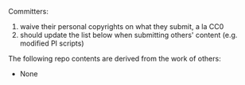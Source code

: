 Committers:

1. waive their personal copyrights on what they submit, a la CC0
2. should update the list below when submitting others' content (e.g. modified PI scripts)

The following repo contents are derived from the work of others:

* None
